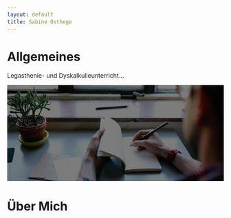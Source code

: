 ```yaml
---
layout: default
title: Sabine Osthege
---
```


# Allgemeines

Legasthenie- und Dyskalkulieunterricht...

<img src="img/banner-bg.jpg" class="img-responsive" alt="alternativtext">


# Über Mich
